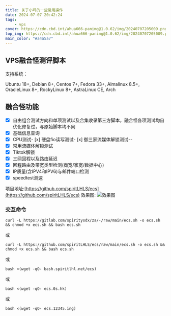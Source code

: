 ```yaml
---
title: 关于小鸡的一些常用操作
date: 2024-07-07 20:42:24
tags:
    - vps
cover: https://cdn.cbd.int/ahua666-panimg@1.0.62/img/20240707205009.png
top_img: https://cdn.cbd.int/ahua666-panimg@1.0.62/img/20240707205009.png
main_color: "#a4a5a7"
---
```



## VPS融合怪测评脚本
支持系统：

Ubuntu 18+, Debian 8+, Centos 7+, Fedora 33+, Almalinux 8.5+, OracleLinux 8+, RockyLinux 8+, AstraLinux CE, Arch


## 融合怪功能

- [x] 自由组合测试方向和单项测试以及合集收录第三方脚本，融合怪各项测试均自优化修复过，与原始脚本均不同
- [x] 基础信息查询
- [x] CPU测试- [x] 硬盘fio读写测试- [x] 御三家流媒体解锁测试--
- [x] 常用流媒体解锁测试
- [x] Tiktok解锁
- [x] 三网回程以及路由延迟
- [x] 回程路由及带宽类型检测(商宽/家宽/数据中心)
- [x] IP质量(含IPV4和IPV6)与邮件端口检测
- [x] speedtest测速

项目地址:[https://github.com/spiritLHLS/ecs](https://github.com/spiritLHLS/ecs)
效果图:
![效果图](https://cdn.cbd.int/ahua666-panimg@1.0.62/img/20240707205009.png)
### 交互命令
```shell
curl -L https://gitlab.com/spiritysdx/za/-/raw/main/ecs.sh -o ecs.sh && chmod +x ecs.sh && bash ecs.sh
```
或
```shell
curl -L https://github.com/spiritLHLS/ecs/raw/main/ecs.sh -o ecs.sh && chmod +x ecs.sh && bash ecs.sh
```
或
```shell
bash <(wget -qO- bash.spiritlhl.net/ecs)
```
或
```shell
bash <(wget -qO- ecs.0s.hk)
```
或
```shell
bash <(wget -qO- ecs.12345.ing)
```
